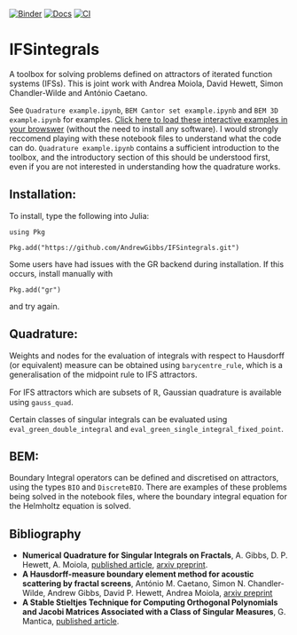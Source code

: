 [![Binder](https://mybinder.org/badge_logo.svg)](https://mybinder.org/v2/gh/AndrewGibbs/IFSintegrals/HEAD)
[![Docs](https://img.shields.io/badge/docs-dev-blue.svg)](https://andrewgibbs.github.io/IFSintegrals/dev/)
[![CI](https://github.com/AndrewGibbs/IFSintegrals/actions/workflows/CI.yml/badge.svg)](https://github.com/AndrewGibbs/IFSintegrals/actions/workflows/CI.yml)

# IFSintegrals

A toolbox for solving problems defined on attractors of iterated function systems (IFSs). This is joint work with Andrea Moiola, David Hewett, Simon Chandler-Wilde and António Caetano.

See `Quadrature example.ipynb`, `BEM Cantor set example.ipynb` and `BEM 3D example.ipynb` for examples.
[Click here to load these interactive examples in your browswer](https://mybinder.org/v2/gh/AndrewGibbs/IFSintegrals/HEAD) (without the need to install any software). I would strongly reccomend playing with these notebook files to understand what the code can do. `Quadrature example.ipynb` contains a sufficient introduction to the toolbox, and the introductory section of this should be understood first, even if you are not interested in understanding how the quadrature works.

## Installation:
To install, type the following into Julia:

`using Pkg`

`Pkg.add("https://github.com/AndrewGibbs/IFSintegrals.git")`

Some users have had issues with the GR backend during installation. If this occurs, install manually with

`Pkg.add("gr")`

and try again.

## Quadrature:
Weights and nodes for the evaluation of integrals with respect to Hausdorff (or equivalent) measure can be obtained using `barycentre_rule`, which is a generalisation of the midpoint rule to IFS attractors.

For IFS attractors which are subsets of $\mathbb{R}$, Gaussian quadrature is available using `gauss_quad`.

Certain classes of singular integrals can be evaluated using `eval_green_double_integral` and `eval_green_single_integral_fixed_point`.


## BEM:
Boundary Integral operators can be defined and discretised on attractors, using the types `BIO` and `DiscreteBIO`.
There are examples of these problems being solved in the notebook files, where the boundary integral equation for the Helmholtz equation is solved.

## Bibliography
* **Numerical Quadrature for Singular Integrals on Fractals**, A. Gibbs, D. P. Hewett, A. Moiola, [published article](https://link.springer.com/article/10.1007/s11075-022-01378-9), [arxiv preprint](http://arxiv.org/abs/2112.11793).
* **A Hausdorff-measure boundary element method for acoustic scattering by fractal screens**, António M. Caetano, Simon N. Chandler-Wilde, Andrew Gibbs, David P. Hewett, Andrea Moiola, [arxiv preprint](https://arxiv.org/abs/2212.06594)
* **A Stable Stieltjes Technique for Computing Orthogonal Polynomials and Jacobi Matrices Associated with a
Class of Singular Measures**, G. Mantica, [published article](https://link.springer.com/article/10.1007/BF02437506).

